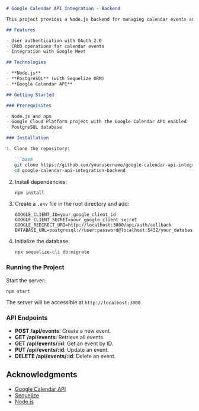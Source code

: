 ```markdown
# Google Calendar API Integration - Backend

This project provides a Node.js backend for managing calendar events and Google Meet links using the Google Calendar API. It supports creating, reading, updating, and deleting events.

## Features

- User authentication with OAuth 2.0
- CRUD operations for calendar events
- Integration with Google Meet

## Technologies

- **Node.js**
- **PostgreSQL** (with Sequelize ORM)
- **Google Calendar API**

## Getting Started

### Prerequisites

- Node.js and npm
- Google Cloud Platform project with the Google Calendar API enabled
- PostgreSQL database

### Installation

1. Clone the repository:

   ```bash
   git clone https://github.com/yourusername/google-calendar-api-integration-backend.git
   cd google-calendar-api-integration-backend
   ```

2. Install dependencies:

   ```bash
   npm install
   ```

3. Create a `.env` file in the root directory and add:

   ```env
   GOOGLE_CLIENT_ID=your_google_client_id
   GOOGLE_CLIENT_SECRET=your_google_client_secret
   GOOGLE_REDIRECT_URI=http://localhost:3000/api/auth/callback
   DATABASE_URL=postgresql://user:password@localhost:5432/your_database
   ```

4. Initialize the database:

   ```bash
   npx sequelize-cli db:migrate
   ```

### Running the Project

Start the server:

```bash
npm start
```

The server will be accessible at `http://localhost:3000`.

### API Endpoints

- **POST /api/events**: Create a new event.
- **GET /api/events**: Retrieve all events.
- **GET /api/events/:id**: Get an event by ID.
- **PUT /api/events/:id**: Update an event.
- **DELETE /api/events/:id**: Delete an event.

## Acknowledgments

- [Google Calendar API](https://developers.google.com/calendar)
- [Sequelize](https://sequelize.org/)
- [Node.js](https://nodejs.org/)

```
